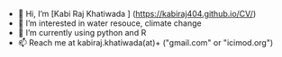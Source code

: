 - 👋 Hi, I’m [Kabi Raj Khatiwada ] (https://kabiraj404.github.io/CV/)
- 👀 I’m interested in water resouce, climate change 
- 🌱 I’m currently using python and R 
- 📫 Reach me at kabiraj.khatiwada(at)+ ("gmail.com" or "icimod.org")

<!---
kabiraj404/kabiraj404 is a ✨ special ✨ repository because its `README.md` (this file) appears on your GitHub profile.
You can click the Preview link to take a look at your changes.
--->
